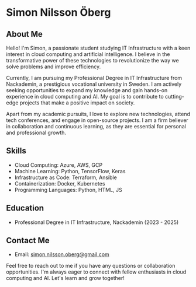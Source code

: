 # Simon Nilsson Öberg

## About Me

Hello! I'm Simon, a passionate student studying IT Infrastructure with a keen interest in cloud computing and artificial intelligence. I believe in the transformative power of these technologies to revolutionize the way we solve problems and improve efficiency.

Currently, I am pursuing my Professional Degree in IT Infrastructure from Nackademin, a prestigious vocational university in Sweden. I am actively seeking opportunities to expand my knowledge and gain hands-on experience in cloud computing and AI. My goal is to contribute to cutting-edge projects that make a positive impact on society.

Apart from my academic pursuits, I love to explore new technologies, attend tech conferences, and engage in open-source projects. I am a firm believer in collaboration and continuous learning, as they are essential for personal and professional growth.

## Skills

- Cloud Computing: Azure, AWS, GCP
- Machine Learning: Python, TensorFlow, Keras
- Infrastructure as Code: Terraform, Ansible
- Containerization: Docker, Kubernetes
- Programming Languages: Python, HTML, JS

## Education

- Professional Degree in IT Infrastructure, Nackademin (2023 - 2025)

## Contact Me

- Email: simon.nilsson.oberg@gmail.com

Feel free to reach out to me if you have any questions or collaboration opportunities. I'm always eager to connect with fellow enthusiasts in cloud computing and AI. Let's learn and grow together!
